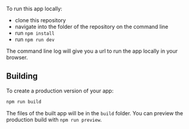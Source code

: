 To run this app locally:

- clone this repository
- navigate into the folder of the repository on the command line
- run `npm install`
- run `npm run dev`

The command line log will give you a url to run the app locally in your browser.

## Building

To create a production version of your app:

```bash
npm run build
```

The files of the built app will be in the `build` folder. You can preview the production build with `npm run preview`.
